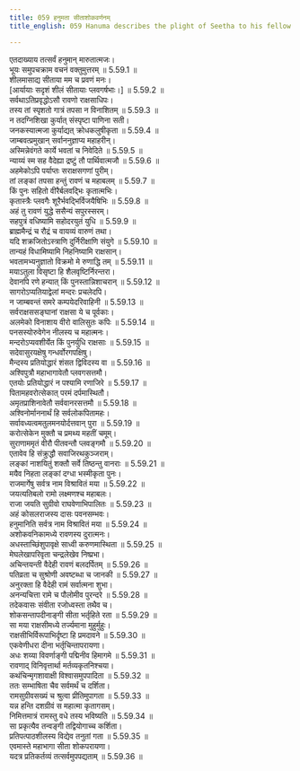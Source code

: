 ```yaml
---
title: 059 हनुमता सीताशोकवर्णनम्
title_english: 059 Hanuma describes the plight of Seetha to his fellow monkeys

---
```

<div class="audioEmbed"  caption="श्रीराम-हरिसीताराममूर्ति-घनपाठिभ्यां वचनम्" src="https://archive.org/download/Ramayana-recitation-Sriram-harisItArAmamUrti-Ghanapaati-v2/Kanda_5/Kanda_5_SK-059-Hanuma_describes_the_plight_of_Seetha_to_his_fellow_monkeys.mp3"></div>

  
एतदाख्याय तत्सर्वं हनुमान् मारुतात्मजः।  
भूयः समुपचक्राम वचनं वक्तुमुत्तरम् ॥ 5.59.1 ॥   
शीलमासाद्य सीताया मम च प्रवणं मनः।  
[आर्यायाः सदृशं शीलं सीतायाः प्लवगर्षभाः।] ॥ 5.59.2 ॥   
सर्वथाऽतिप्रवृद्धोऽसौ रावणो राक्षसाधिपः।  
तस्य तां स्पृशतो गात्रं तपसा न विनाशितम् ॥ 5.59.3 ॥   
न तदग्निशिखा कुर्यात् संस्पृष्टा पाणिना सती।  
जनकस्यात्मजा कुर्याद्यत् क्रोधकलुषीकृता ॥ 5.59.4 ॥   
जाम्बवत्प्रमुखान् सर्वाननुज्ञाप्य महाहरीन्।  
अस्मिन्नेवंगते कार्ये भवतां च निवेदिते ॥ 5.59.5 ॥   
न्याय्यं स्म सह वैदेह्या द्रष्टुं तौ पार्थिवात्मजौ ॥ 5.59.6 ॥   
अहमेकोऽपि पर्याप्तः सराक्षसगणां पुरीम्।  
तां लङ्कां तपसा हन्तुं रावणं च महाबलम् ॥ 5.59.7 ॥   
किं पुनः सहितो वीरैर्बलवद्भिः कृतात्मभिः।  
कृतास्त्रैः प्लवगैः शूरैर्भवद्भिर्विजयैषिभिः ॥ 5.59.8 ॥   
अहं तु रावणं युद्धे ससैन्यं सपुरस्सरम्।  
सहपुत्रं वधिष्यामि सहोदरयुतं युधि ॥ 5.59.9 ॥   
ब्राह्ममैन्द्रं च रौद्रं च वायव्यं वारुणं तथा।  
यदि शक्रजितोऽस्त्राणि दुर्निरीक्षाणि संयुगे ॥ 5.59.10 ॥   
तान्यहं विधामिष्यामि निहनिष्यामि राक्षसान्।  
भवतामभ्यनुज्ञातो विक्रमो मे रुणाद्धि तम् ॥ 5.59.11 ॥   
मयाऽतुला विसृष्टा हि शैलवृष्टिर्निरन्तरा।  
देवानपि रणे हन्यात् किं पुनस्तान्निशाचरान् ॥ 5.59.12 ॥   
सागरोऽप्यतियाद्वेलां मन्दरः प्रचलेदपि।  
न जाम्बवन्तं समरे कम्पयेदरिवाहिनी ॥ 5.59.13 ॥   
सर्वराक्षससङ्घानां राक्षसा ये च पूर्वकाः।  
अलमेको विनाशाय वीरो वालिसुतः कपिः ॥ 5.59.14 ॥   
पनसस्योरुवेगेन नीलस्य च महात्मनः।  
मन्दरोऽप्यवशीर्येत किं पुनर्युधि राक्षसाः ॥ 5.59.15 ॥   
सदेवासुरयक्षेषु गन्धर्वोरगपक्षिषु।  
मैन्दस्य प्रतियोद्धारं शंसत द्विविदस्य वा ॥ 5.59.16 ॥   
अश्विपुत्रौ महाभागावेतौ प्लवगसत्तमौ।  
एतयोः प्रतियोद्धारं न पश्यामि रणाजिरे ॥ 5.59.17 ॥   
पितामहवरोत्सेकात् परमं दर्पमास्थितौ।  
अमृतप्राशिनावेतौ सर्ववानरसत्तमौ ॥ 5.59.18 ॥   
अश्विनोर्माननार्थं हि सर्वलोकपितामहः।  
सर्वावध्यत्वमतुलमनयोर्दत्तवान् पुरा ॥ 5.59.19 ॥   
करोत्सेकेन मुक्तौ च प्रमथ्य महतीं चमूम्।  
सुराणाममृतं वीरौ पीतवन्तौ प्लवङ्गमौ ॥ 5.59.20 ॥   
एतावेव हि संक्रुद्धौ सवाजिरथकुञ्जराम्।  
लङ्कां नाशयितुं शक्तौ सर्वे तिष्ठन्तु वानराः ॥ 5.59.21 ॥   
मयैव निहता लङ्कां दग्धा भस्मीकृता पुनः।  
राजमार्गेषु सर्वत्र नाम विश्रावितं मया ॥ 5.59.22 ॥   
जयत्यतिबलो रामो लक्ष्मणश्च महाबलः।  
राजा जयति सुग्रीवो राघवेणाभिपालितः ॥ 5.59.23 ॥   
अहं कोसलराजस्य दासः पवनसम्भवः।  
हनुमानिति सर्वत्र नाम विश्रावितं मया ॥ 5.59.24 ॥   
अशोकवनिकामध्ये रावणस्य दुरात्मनः।  
अधस्ताच्छिंशुपावृक्षे साध्वी करुणमास्थिता ॥ 5.59.25 ॥   
मेघलेखापरिवृता चन्द्रलेखेव निष्प्रभा।  
अचिन्तयन्ती वैदेही रावणं बलदर्पितम् ॥ 5.59.26 ॥   
पतिव्रता च सुश्रोणी अवष्टब्धा च जानकी ॥ 5.59.27 ॥   
अनुरक्ता हि वैदेही रामं सर्वात्मना शुभा।  
अनन्यचित्ता रामे च पौलोमीव पुरन्दरे ॥ 5.59.28 ॥   
तदेकवासः संवीता रजोध्वस्ता तथैव च।  
शोकसन्तापदीनाङ्गी सीता भर्तृहिते रता ॥ 5.59.29 ॥   
सा मया राक्षसीमध्ये तर्ज्यमाना मुहुर्मुहुः।  
राक्षसीभिर्विरूपाभिर्दृष्टा हि प्रमदावने ॥ 5.59.30 ॥   
एकवेणीधरा दीना भर्तृचिन्तापरायणा।  
अधः शय्या विवर्णाङ्गी पद्मिनीव हिमागमे ॥ 5.59.31 ॥   
रावणाद् विनिवृत्तार्था मर्तव्यकृतनिश्चया।  
कथंचिन्मृगशावाक्षी विश्वासमुपपादिता ॥ 5.59.32 ॥   
ततः सम्भाषिता चैव सर्वमर्थं च दर्शिता।  
रामसुग्रीवसख्यं च श्रुत्वा प्रीतिमुपागता ॥ 5.59.33 ॥   
यन्न हन्ति दशग्रीवं स महात्मा कृतागसम्।  
निमित्तमात्रं रामस्तु वधे तस्य भविष्यति ॥ 5.59.34 ॥   
सा प्रकृत्यैव तन्वङ्गी तद्वियोगाच्च कर्शिता।  
प्रतिपत्पाठशीलस्य विद्येव तनुतां गता ॥ 5.59.35 ॥   
एवमास्ते महाभागा सीता शोकपरायणा।  
यदत्र प्रतिकर्तव्यं तत्सर्वमुपपद्यताम् ॥ 5.59.36 ॥   